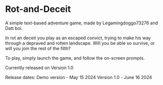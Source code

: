 # Rot-and-Deceit
 A simple text-based adventure game, made by Legamingdoggo73276 and Datt boi. 


 In rot an deceit you play as an escaped convict, trying to make his way through a depraved and rotten landscape. Will you be able so survive, or will you join the rest of the filth?

 To play, simply launch the game, and follow the on-screen prompts.

 Currently released on Version 1.0

 Release dates:
 Demo version - May 15 2024
 Version 1.0 - June 16 2024

